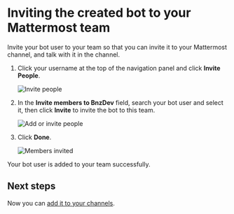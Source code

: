 # Inviting the created bot to your Mattermost team

Invite your bot user to your team so that you can invite it to your Mattermost channel, and talk with it in the channel.

1.  Click your username at the top of the navigation panel and click **Invite People**.

    ![Invite people](/stable/images/zowe-chat/mattermost_invite_people.png "Invite people")

2.  In the **Invite members to BnzDev** field, search your bot user and select it, then click **Invite** to invite the bot to this team.

    ![Add or invite people](/stable/images/zowe-chat/mattermost_add.png "Add or invite people")

3.  Click **Done**.

    ![Members invited](/stable/images/zowe-chat/mattermost_invited.png "Members invited")


Your bot user is added to your team successfully. 

## Next steps

Now you can [add it to your channels](./chat_prerequisite_mattermost_invite_channel).

